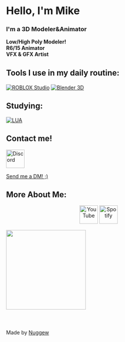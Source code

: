 # Hello, I'm Mike
### I'm a 3D Modeler&Animator

<h4 style="padding: 0; margin: 0;">
Low/High Poly Modeler!
<br/>
R6/15 Animator
<br/>
VFX & GFX Artist
</h4>

## Tools I use in my daily routine:
<div style="display: inline_block"> <!-- Put here what you use in that same scheme i added -->
    <a href="#"><img align="center" alt="ROBLOX Studio" src="https://img.shields.io/badge/Roblox_Studio-2596BE?style=for-the-badge&logo=robloxstudio&logoColor=white" /></a>
    <a href="#"><img align="center" alt="Blender 3D" src="https://img.shields.io/badge/Blender-EC7404?style=for-the-badge&logo=blender&logoColor=white" /></a>
</div>

## Studying:
<div style="display: inline_block"> <!-- Put here what you're learning in that same scheme i added -->
    <a href="#"><img align="center" alt="LUA" src="https://img.shields.io/badge/LUA-00007E?style=for-the-badge&logo=lua&logoColor=white" /></a>
</div>

## Contact me!
<div style="display: inline_block;">
    <a href="https://discordapp.com/users/1146988475879542885"><img align="center" width="50px" alt="Discord" src="https://cdn.prod.website-files.com/6257adef93867e50d84d30e2/636e0a6a49cf127bf92de1e2_icon_clyde_blurple_RGB.png" /><p>Send me a DM! ;)</p></a>
</div>

## More About Me:
<div style="display: inline_block;" align="center">
    <a href="https://www.youtube.com/@PaperMikeDev"><img align="center" width="50px" alt="YouTube" src="https://cdn-icons-png.flaticon.com/256/1384/1384060.png" /></a>
    <a href="https://open.spotify.com/user/314i3ystwh5disnxfi7vjmodklwy"><img align="center" width="50px" alt="Spotify" src="https://upload.wikimedia.org/wikipedia/commons/thumb/8/84/Spotify_icon.svg/1982px-Spotify_icon.svg.png" /></a>
</div>

<br/>
<a href="#" style="cursor: none; user-select: none; user-event: none;" align="center">
<div style="display: flex; flex-direction: column; width: max-content;">
    <div style="display: flex; flex-direction: row">
	<img
	        height="217"
            src="https://lanyard.cnrad.dev/api/1146988475879542885"
        />
    </div>
</div>
</a>

#
<div style="display: flex; flex-direction: column; width: max-content;">
    <p style="text-align: center; width: max-content;">Made by <a href="https://www.github.com/Nuggew">Nuggew</a></p>
</div>
